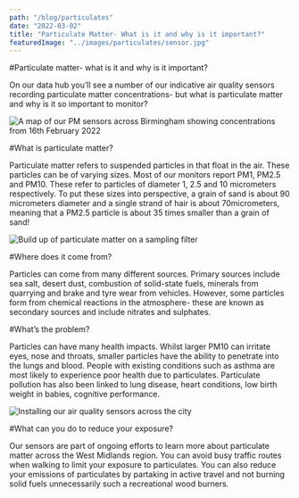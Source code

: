 ```yaml
---
path: "/blog/particulates"
date: "2022-03-02"
title: "Particulate Matter- What is it and why is it important?"
featuredImage: "../images/particulates/sensor.jpg"
---
```




#Particulate matter- what is it and why is it important?

On our data hub you’ll see a number of our indicative air quality sensors recording particulate matter concentrations- but what is particulate matter and why is it so important to monitor?

![A map of our PM sensors across Birmingham showing concentrations from 16th February 2022](../images/particulate/pmmap.png)

#What is particulate matter?

Particulate matter refers to suspended particles in that float in the air. These particles can be of varying sizes. Most of our monitors report PM1, PM2.5 and PM10. These refer to particles of diameter 1, 2.5 and 10 micrometers respectively. To put these sizes into perspective, a grain of sand is about 90 micrometers diameter and a single strand of hair is about 70micrometers, meaning that a PM2.5 particle is about 35 times smaller than a grain of sand!


![Build up of particulate matter on a sampling filter](../images/particulate/filter.jpg)


#Where does it come from?

Particles can come from many different sources. Primary sources include sea salt, desert dust, combustion of solid-state fuels, minerals from quarrying and brake and tyre wear from vehicles. However, some particles form from chemical reactions in the atmosphere- these are known as secondary sources and include nitrates and sulphates. 


#What’s the problem?

Particles can have many health impacts. Whilst larger PM10 can irritate eyes, nose and throats, smaller particles have the ability to penetrate into the lungs and blood. People with existing conditions such as asthma are most likely to experience poor health due to particulates. Particulate pollution has also been linked to lung disease, heart conditions, low birth weight in babies, cognitive performance.

![Installing our air quality sensors across the city](../images/particulate/sensor2.jpg)


#What can you do to reduce your exposure?

Our sensors are part of ongoing efforts to learn more about particulate matter across the West Midlands region. You can avoid busy traffic routes when walking to limit your exposure to particulates. You can also reduce your emissions of particulates by partaking in active travel and not burning solid fuels unnecessarily such a recreational wood burners. 
